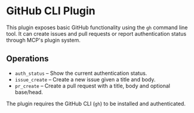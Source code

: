 # GitHub CLI Plugin

This plugin exposes basic GitHub functionality using the `gh` command line tool.
It can create issues and pull requests or report authentication status through
MCP's plugin system.

## Operations

- `auth_status` – Show the current authentication status.
- `issue_create` – Create a new issue given a title and body.
- `pr_create` – Create a pull request with a title, body and optional base/head.

The plugin requires the GitHub CLI (`gh`) to be installed and authenticated.
